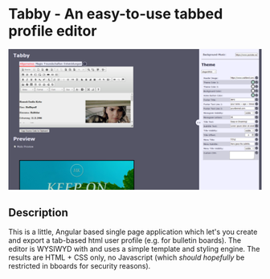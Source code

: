 # Tabby - An easy-to-use tabbed profile editor

![Preview](https://raw.githubusercontent.com/theCalcaholic/tabby/master/img/preview.png)

## Description
This is a little, Angular based single page application which let's you create and export a tab-based html user profile (e.g. for bulletin boards). The editor is WYSIWYD with and uses a simple template and styling engine. The results are HTML + CSS only, no Javascript (which _should hopefully_ be restricted in bboards for security reasons).
